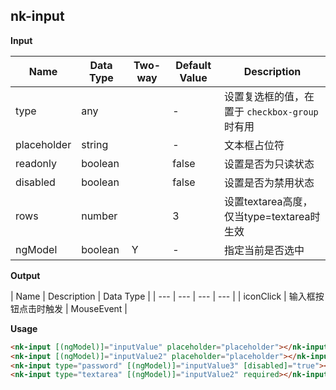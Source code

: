 ## nk-input

**Input**

| Name| Data Type | Two-way | Default Value | Description |
| --- | --- | --- | --- | --- |
| type | any | |- |设置复选框的值，在置于 `checkbox-group` 时有用 | 
| placeholder | string | |- |文本框占位符 | 
| readonly | boolean | |false |设置是否为只读状态 | 
| disabled | boolean | |false |设置是否为禁用状态 | 
| rows  | number | |3 |设置textarea高度，仅当type=textarea时生效| 
| ngModel  | boolean | Y | - |指定当前是否选中| 

**Output**

| Name | Description | Data Type |
| --- | --- | --- | --- |
| iconClick | 输入框按钮点击时触发 | MouseEvent |


**Usage**

```html
<nk-input [(ngModel)]="inputValue" placeholder="placeholder"></nk-input>
<nk-input [(ngModel)]="inputValue2" placeholder="placeholder"></nk-input>
<nk-input type="password" [(ngModel)]="inputValue3" [disabled]="true"></nk-input>
<nk-input type="textarea" [(ngModel)]="inputValue2" required></nk-input>
```
